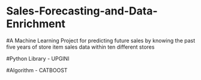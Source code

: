 # Sales-Forecasting-and-Data-Enrichment

#A Machine Learning Project for predicting future sales by knowing the past five years of store item sales data within ten different stores
  
#Python Library - UPGINI

#Algorithm - CATBOOST
